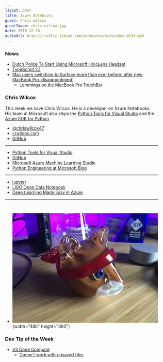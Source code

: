 ```yaml
---
layout: post
title: Azure Notebooks
guest: Chris Wilcox
guestImage: chris-wilcox.jpg
date: 2016-12-20
audioUrl: http://traffic.libsyn.com/msdevshow/msdevshow_0133.mp3
---
```


### News

 - [Dutch Police To Start Using Microsoft HoloLens Headset](http://www.androidheadlines.com/2016/12/dutch-police-start-using-microsoft-hololens-headset.html)
 - [TypeScript 2.1](https://blogs.msdn.microsoft.com/typescript/2016/12/07/announcing-typescript-2-1/)
 - [Mac users switching to Surface more than ever before, after new MacBook Pro ‘disappointment’](https://9to5mac.com/2016/12/12/macbook-pro-disappointment-switching-surface/)
   - [Lemmings on the MacBook Pro TouchBar](http://gizmodo.com/playing-lemmings-on-the-macbook-pros-touch-bar-almost-j-1789995481)

### Chris Wilcox

This week we have Chris Wilcox. He is a developer on Azure Notebooks. His team at Microsoft also ships the [Python Tools for Visual Studio](https://microsoft.github.io/PTVS/) and the [Azure SDK for Python](https://azure-sdk-for-python.readthedocs.io/en/latest/index.html).

 - [@chriswilcox47](https://twitter.com/chriswilcox47)
 - [crwilcox.com](http://crwilcox.com/)
 - [GitHub](https://github.com/crwilcox)

-----------------------------------------------------

 -  [Python Tools for Visual Studio](https://microsoft.github.io/PTVS/)
 -  [GitHub](https://github.com/Microsoft/PTVS)
 -  [Microsoft Azure Machine Learning Studio](https://studio.azureml.net/)
 -  [Python Engineering at Microsoft Blog](https://blogs.msdn.microsoft.com/pythonengineering/)

-----------------------------------------------------

 - [jupyter](http://jupyter.org/)
 - [LIGO Open Data Notebook](https://notebooks.azure.com/library/LIGOOpenScienceCenter)
 - [Deep Learning Made Easy in Azure](https://blogs.technet.microsoft.com/machinelearning/2016/11/28/deep-learning-made-easy-in-azure/)

-----------------------------------------------------
 
-   ![Glass Ninja Cat](ninjacat.jpg){width="480" height="360"}

### Dev Tip of the Week

 - [VS Code Compare](http://dailydotnettips.com/2015/06/04/how-to-compare-files-in-visual-studio-code/)
   - [Doesn't work with unsaved files](https://github.com/Microsoft/vscode/issues/14501)